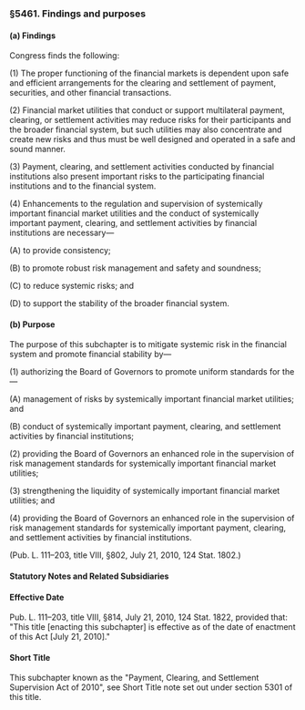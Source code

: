 ### §5461. Findings and purposes ###

#### (a) Findings ####

Congress finds the following:

(1) The proper functioning of the financial markets is dependent upon safe and efficient arrangements for the clearing and settlement of payment, securities, and other financial transactions.

(2) Financial market utilities that conduct or support multilateral payment, clearing, or settlement activities may reduce risks for their participants and the broader financial system, but such utilities may also concentrate and create new risks and thus must be well designed and operated in a safe and sound manner.

(3) Payment, clearing, and settlement activities conducted by financial institutions also present important risks to the participating financial institutions and to the financial system.

(4) Enhancements to the regulation and supervision of systemically important financial market utilities and the conduct of systemically important payment, clearing, and settlement activities by financial institutions are necessary—

(A) to provide consistency;

(B) to promote robust risk management and safety and soundness;

(C) to reduce systemic risks; and

(D) to support the stability of the broader financial system.

#### (b) Purpose ####

The purpose of this subchapter is to mitigate systemic risk in the financial system and promote financial stability by—

(1) authorizing the Board of Governors to promote uniform standards for the—

(A) management of risks by systemically important financial market utilities; and

(B) conduct of systemically important payment, clearing, and settlement activities by financial institutions;

(2) providing the Board of Governors an enhanced role in the supervision of risk management standards for systemically important financial market utilities;

(3) strengthening the liquidity of systemically important financial market utilities; and

(4) providing the Board of Governors an enhanced role in the supervision of risk management standards for systemically important payment, clearing, and settlement activities by financial institutions.

(Pub. L. 111–203, title VIII, §802, July 21, 2010, 124 Stat. 1802.)

#### **Statutory Notes and Related Subsidiaries** ####

#### Effective Date ####

Pub. L. 111–203, title VIII, §814, July 21, 2010, 124 Stat. 1822, provided that: "This title [enacting this subchapter] is effective as of the date of enactment of this Act [July 21, 2010]."

#### Short Title ####

This subchapter known as the "Payment, Clearing, and Settlement Supervision Act of 2010", see Short Title note set out under section 5301 of this title.